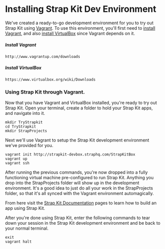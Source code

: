 # Installing Strap Kit Dev Environment

We've created a ready-to-go development environment for you to try out Strap Kit using [Vagrant](http://docs.vagrantup.com/v2/why-vagrant/index.html). To use this environment, you'll first need to [install Vagrant](http://www.vagrantup.com/downloads), and also [install VirtualBox](https://www.virtualbox.org/wiki/Downloads) since Vagrant depends on it.

##### Install Vagrant
```
http://www.vagrantup.com/downloads
```

##### Install VirtualBox
```
https://www.virtualbox.org/wiki/Downloads
```

### Using Strap Kit through Vagrant.

Now that you have Vagrant and VirtualBox installed, you're ready to try out Strap Kit. Open your terminal, create a folder to hold your Strap Kit apps, and navigate into it.
```
mkdir TryStrapkit
cd TryStrapkit
mkdir StrapProjects
```

<!---
Use Curl, Wget, or your favorite browser to grab a copy of the Strap Kit development environment.
```
curl -O http://strapkit-devbox.straphq.com/StrapKitBox
```

After downloading the environment, you may check that the file is not corrupt by generating an MD5 hash of your copy with our ours. Run MD5 on the development environment with the following line. The generated hash should match our expected result value.

##### MD5 StrapKitBox
```
md5 StrapKitBox
```

##### Expected MD5 Result Value
```
7456d1052325a038cd0fcf9b19506a76
```

Next we'll use Vagrant to setup the Strap Kit development environment we've provided for you.
```
vagrant init ./StrapKitBox
vagrant up
vagrant ssh
```
-->
Next we'll use Vagrant to setup the Strap Kit development environment we've provided for you.
```
vagrant init http://strapkit-devbox.straphq.com/StrapKitBox
vagrant up
vagrant ssh
```

After running the previous commands, you're now dropped into a fully functioning virtual machine pre-configured to run Strap Kit. Anything you drop into the StrapProjects folder will show up in the development environment. It's a good idea to just do all your work in the StrapProjects folder, so that it's all synced with the Vagrant environment automagically.

From here visit the [Strap Kit Documentation](https://docs.straphq.com/docs/flow) pages to learn how to build an app using Strap Kit.

After you're done using Strap Kit, enter the following commands to tear down your session in the Strap Kit development environment and be back to your normal terminal.
```
exit
vagrant halt
```
